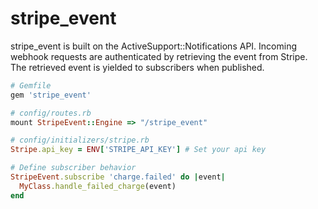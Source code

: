 stripe_event
============

stripe_event is built on the ActiveSupport::Notifications API. Incoming webhook requests are authenticated by retrieving the event from Stripe. The retrieved event is yielded to subscribers when published.

```ruby
# Gemfile
gem 'stripe_event'
```

```ruby
# config/routes.rb
mount StripeEvent::Engine => "/stripe_event"
```

```ruby
# config/initializers/stripe.rb
Stripe.api_key = ENV['STRIPE_API_KEY'] # Set your api key

# Define subscriber behavior
StripeEvent.subscribe 'charge.failed' do |event|
  MyClass.handle_failed_charge(event)
end
```
